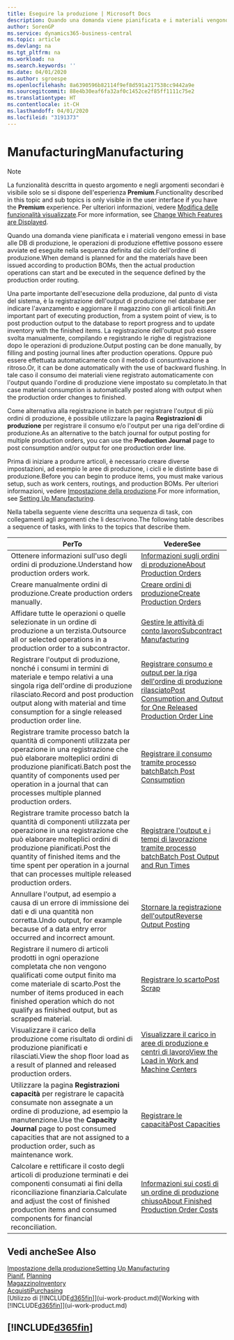 ```yaml
---
title: Eseguire la produzione | Microsoft Docs
description: Quando una domanda viene pianificata e i materiali vengono emessi in base alle DB di produzione, le operazioni di produzione effettive possono essere avviate ed eseguite nella sequenza definita dal ciclo dell'ordine di produzione.
author: SorenGP
ms.service: dynamics365-business-central
ms.topic: article
ms.devlang: na
ms.tgt_pltfrm: na
ms.workload: na
ms.search.keywords: ''
ms.date: 04/01/2020
ms.author: sgroespe
ms.openlocfilehash: 8a6390596b82114f9ef8d591a217538cc9442a9e
ms.sourcegitcommit: 88e4b30eaf6fa32af0c1452ce2f85ff1111c75e2
ms.translationtype: HT
ms.contentlocale: it-CH
ms.lasthandoff: 04/01/2020
ms.locfileid: "3191373"
---
```

# <a name="manufacturing"></a><span data-ttu-id="fcaf7-103">Manufacturing</span><span class="sxs-lookup"><span data-stu-id="fcaf7-103">Manufacturing</span></span>
> [!NOTE]
> <span data-ttu-id="fcaf7-104">La funzionalità descritta in questo argomento e negli argomenti secondari è visibile solo se si dispone dell'esperienza **Premium**.</span><span class="sxs-lookup"><span data-stu-id="fcaf7-104">Functionality described in this topic and sub topics is only visible in the user interface if you have the **Premium** experience.</span></span> <span data-ttu-id="fcaf7-105">Per ulteriori informazioni, vedere [Modifica delle funzionalità visualizzate](ui-experiences.md).</span><span class="sxs-lookup"><span data-stu-id="fcaf7-105">For more information, see [Change Which Features are Displayed](ui-experiences.md).</span></span>

<span data-ttu-id="fcaf7-106">Quando una domanda viene pianificata e i materiali vengono emessi in base alle DB di produzione, le operazioni di produzione effettive possono essere avviate ed eseguite nella sequenza definita dal ciclo dell'ordine di produzione.</span><span class="sxs-lookup"><span data-stu-id="fcaf7-106">When demand is planned for and the materials have been issued according to production BOMs, then the actual production operations can start and be executed in the sequence defined by the production order routing.</span></span>  

<span data-ttu-id="fcaf7-107">Una parte importante dell'esecuzione della produzione, dal punto di vista del sistema, è la registrazione dell'output di produzione nel database per indicare l'avanzamento e aggiornare il magazzino con gli articoli finiti.</span><span class="sxs-lookup"><span data-stu-id="fcaf7-107">An important part of executing production, from a system point of view, is to post production output to the database to report progress and to update inventory with the finished items.</span></span> <span data-ttu-id="fcaf7-108">La registrazione dell'output può essere svolta manualmente, compilando e registrando le righe di registrazione dopo le operazioni di produzione.</span><span class="sxs-lookup"><span data-stu-id="fcaf7-108">Output posting can be done manually, by filling and posting journal lines after production operations.</span></span> <span data-ttu-id="fcaf7-109">Oppure può essere effettuata automaticamente con il metodo di consuntivazione a ritroso.</span><span class="sxs-lookup"><span data-stu-id="fcaf7-109">Or, it can be done automatically with the use of backward flushing.</span></span> <span data-ttu-id="fcaf7-110">In tale caso il consumo dei materiali viene registrato automaticamente con l'output quando l'ordine di produzione viene impostato su completato.</span><span class="sxs-lookup"><span data-stu-id="fcaf7-110">In that case material consumption is automatically posted along with output when the production order changes to finished.</span></span>  

<span data-ttu-id="fcaf7-111">Come alternativa alla registrazione in batch per registrare l'output di più ordini di produzione, è possibile utilizzare la pagina **Registrazioni di produzione** per registrare il consumo e/o l'output per una riga dell'ordine di produzione.</span><span class="sxs-lookup"><span data-stu-id="fcaf7-111">As an alternative to the batch journal for output posting for multiple production orders, you can use the **Production Journal** page to post consumption and/or output for one production order line.</span></span>

<span data-ttu-id="fcaf7-112">Prima di iniziare a produrre articoli, è necessario creare diverse impostazioni, ad esempio le aree di produzione, i cicli e le distinte base di produzione.</span><span class="sxs-lookup"><span data-stu-id="fcaf7-112">Before you can begin to produce items, you must make various setup, such as work centers, routings, and production BOMs.</span></span> <span data-ttu-id="fcaf7-113">Per ulteriori informazioni, vedere [Impostazione della produzione](production-configure-production-processes.md).</span><span class="sxs-lookup"><span data-stu-id="fcaf7-113">For more information, see [Setting Up Manufacturing](production-configure-production-processes.md).</span></span>

<span data-ttu-id="fcaf7-114">Nella tabella seguente viene descritta una sequenza di task, con collegamenti agli argomenti che li descrivono.</span><span class="sxs-lookup"><span data-stu-id="fcaf7-114">The following table describes a sequence of tasks, with links to the topics that describe them.</span></span>   

|<span data-ttu-id="fcaf7-115">**Per**</span><span class="sxs-lookup"><span data-stu-id="fcaf7-115">**To**</span></span>|<span data-ttu-id="fcaf7-116">**Vedere**</span><span class="sxs-lookup"><span data-stu-id="fcaf7-116">**See**</span></span>|  
|------------|-------------|  
|<span data-ttu-id="fcaf7-117">Ottenere informazioni sull'uso degli ordini di produzione.</span><span class="sxs-lookup"><span data-stu-id="fcaf7-117">Understand how production orders work.</span></span>|[<span data-ttu-id="fcaf7-118">Informazioni sugli ordini di produzione</span><span class="sxs-lookup"><span data-stu-id="fcaf7-118">About Production Orders</span></span>](production-about-production-orders.md)|
|<span data-ttu-id="fcaf7-119">Creare manualmente ordini di produzione.</span><span class="sxs-lookup"><span data-stu-id="fcaf7-119">Create production orders manually.</span></span>|[<span data-ttu-id="fcaf7-120">Creare ordini di produzione</span><span class="sxs-lookup"><span data-stu-id="fcaf7-120">Create Production Orders</span></span>](production-how-to-create-production-orders.md)|
|<span data-ttu-id="fcaf7-121">Affidare tutte le operazioni o quelle selezionate in un ordine di produzione a un terzista.</span><span class="sxs-lookup"><span data-stu-id="fcaf7-121">Outsource all or selected operations in a production order to a subcontractor.</span></span>|[<span data-ttu-id="fcaf7-122">Gestire le attività di conto lavoro</span><span class="sxs-lookup"><span data-stu-id="fcaf7-122">Subcontract Manufacturing</span></span>](production-how-to-subcontract-manufacturing.md)|
|<span data-ttu-id="fcaf7-123">Registrare l'output di produzione, nonché i consumi in termini di materiale e tempo relativi a una singola riga dell'ordine di produzione rilasciato.</span><span class="sxs-lookup"><span data-stu-id="fcaf7-123">Record and post production output along with material and time consumption for a single released production order line.</span></span>|[<span data-ttu-id="fcaf7-124">Registrare consumo e output per la riga dell'ordine di produzione rilasciato</span><span class="sxs-lookup"><span data-stu-id="fcaf7-124">Post Consumption and Output for One Released Production Order Line</span></span>](production-how-to-register-consumption-and-output.md)|  
|<span data-ttu-id="fcaf7-125">Registrare tramite processo batch la quantità di componenti utilizzata per operazione in una registrazione che può elaborare molteplici ordini di produzione pianificati.</span><span class="sxs-lookup"><span data-stu-id="fcaf7-125">Batch post the quantity of components used per operation in a journal that can processes multiple planned production orders.</span></span>|[<span data-ttu-id="fcaf7-126">Registrare il consumo tramite processo batch</span><span class="sxs-lookup"><span data-stu-id="fcaf7-126">Batch Post Consumption</span></span>](production-how-to-post-consumption.md)|
|<span data-ttu-id="fcaf7-127">Registrare tramite processo batch la quantità di componenti utilizzata per operazione in una registrazione che può elaborare molteplici ordini di produzione pianificati.</span><span class="sxs-lookup"><span data-stu-id="fcaf7-127">Post the quantity of finished items and the time spent per operation in a journal that can processes multiple released production orders.</span></span>|[<span data-ttu-id="fcaf7-128">Registrare l'output e i tempi di lavorazione tramite processo batch</span><span class="sxs-lookup"><span data-stu-id="fcaf7-128">Batch Post Output and Run Times</span></span>](production-how-to-post-output-quantity.md)|
|<span data-ttu-id="fcaf7-129">Annullare l'output, ad esempio a causa di un errore di immissione dei dati e di una quantità non corretta.</span><span class="sxs-lookup"><span data-stu-id="fcaf7-129">Undo output, for example because of a data entry error occurred and incorrect amount.</span></span>  |[<span data-ttu-id="fcaf7-130">Stornare la registrazione dell'output</span><span class="sxs-lookup"><span data-stu-id="fcaf7-130">Reverse Output Posting</span></span>](production-how-to-reverse-output-posting.md)|  
|<span data-ttu-id="fcaf7-131">Registrare il numero di articoli prodotti in ogni operazione completata che non vengono qualificati come output finito ma come materiale di scarto.</span><span class="sxs-lookup"><span data-stu-id="fcaf7-131">Post the number of items produced in each finished operation which do not qualify as finished output, but as scrapped material.</span></span>|[<span data-ttu-id="fcaf7-132">Registrare lo scarto</span><span class="sxs-lookup"><span data-stu-id="fcaf7-132">Post Scrap</span></span>](production-how-to-post-scrap.md)|
|<span data-ttu-id="fcaf7-133">Visualizzare il carico della produzione come risultato di ordini di produzione pianificati e rilasciati.</span><span class="sxs-lookup"><span data-stu-id="fcaf7-133">View the shop floor load as a result of planned and released production orders.</span></span>|[<span data-ttu-id="fcaf7-134">Visualizzare il carico in aree di produzione e centri di lavoro</span><span class="sxs-lookup"><span data-stu-id="fcaf7-134">View the Load in Work and Machine Centers</span></span>](production-how-to-view-the-load-on-work-centers.md)|      
|<span data-ttu-id="fcaf7-135">Utilizzare la pagina **Registrazioni capacità** per registrare le capacità consumate non assegnate a un ordine di produzione, ad esempio la manutenzione.</span><span class="sxs-lookup"><span data-stu-id="fcaf7-135">Use the **Capacity Journal** page to post consumed capacities that are not assigned to a production order, such as maintenance work.</span></span>|[<span data-ttu-id="fcaf7-136">Registrare le capacità</span><span class="sxs-lookup"><span data-stu-id="fcaf7-136">Post Capacities</span></span>](production-how-to-post-capacities.md)|  
|<span data-ttu-id="fcaf7-137">Calcolare e rettificare il costo degli articoli di produzione terminati e dei componenti consumati ai fini della riconciliazione finanziaria.</span><span class="sxs-lookup"><span data-stu-id="fcaf7-137">Calculate and adjust the cost of finished production items and consumed components for financial reconciliation.</span></span>|[<span data-ttu-id="fcaf7-138">Informazioni sui costi di un ordine di produzione chiuso</span><span class="sxs-lookup"><span data-stu-id="fcaf7-138">About Finished Production Order Costs</span></span>](finance-about-finished-production-order-costs.md)|  

## <a name="see-also"></a><span data-ttu-id="fcaf7-139">Vedi anche</span><span class="sxs-lookup"><span data-stu-id="fcaf7-139">See Also</span></span>  
[<span data-ttu-id="fcaf7-140">Impostazione della produzione</span><span class="sxs-lookup"><span data-stu-id="fcaf7-140">Setting Up Manufacturing</span></span>](production-configure-production-processes.md)  
<span data-ttu-id="fcaf7-141">[Pianif.](production-planning.md)    </span><span class="sxs-lookup"><span data-stu-id="fcaf7-141">[Planning](production-planning.md)    </span></span>  
[<span data-ttu-id="fcaf7-142">Magazzino</span><span class="sxs-lookup"><span data-stu-id="fcaf7-142">Inventory</span></span>](inventory-manage-inventory.md)  
[<span data-ttu-id="fcaf7-143">Acquisti</span><span class="sxs-lookup"><span data-stu-id="fcaf7-143">Purchasing</span></span>](purchasing-manage-purchasing.md)  
<span data-ttu-id="fcaf7-144">[Utilizzo di [!INCLUDE[d365fin](includes/d365fin_md.md)]](ui-work-product.md)</span><span class="sxs-lookup"><span data-stu-id="fcaf7-144">[Working with [!INCLUDE[d365fin](includes/d365fin_md.md)]](ui-work-product.md)</span></span>

## [!INCLUDE[d365fin](includes/free_trial_md.md)]  
